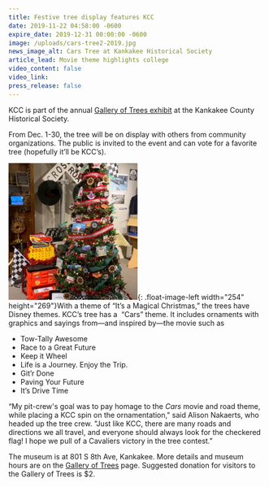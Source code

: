 ```yaml
---
title: Festive tree display features KCC
date: 2019-11-22 04:58:00 -0600
expire_date: 2019-12-31 00:00:00 -0600
image: /uploads/cars-tree2-2019.jpg
news_image_alt: Cars Tree at Kankakee Historical Society
article_lead: Movie theme highlights college
video_content: false
video_link:
press_release: false
---
```


KCC is part of the annual [Gallery of Trees exhibit](http://www.kankakeecountymuseum.com/event---gallery-of-trees.html) at the Kankakee County Historical Society.

From Dec. 1-30, the tree will be on display with others from community organizations. The public is invited to the event and can vote for a favorite tree (hopefully it’ll be KCC’s).&nbsp;

![](/uploads/cars-tree-compressed-2019.jpg){: .float-image-left width="254" height="269"}With a theme of “It’s a Magical Christmas,” the trees have Disney themes. KCC’s tree has a&nbsp; “Cars” theme. It includes ornaments with graphics and sayings from—and inspired by—the movie such as

* Tow-Tally Awesome
* Race to a Great Future
* Keep it Wheel
* Life is a Journey. Enjoy the Trip.
* Git’r Done
* Paving Your Future
* It’s Drive Time

“My pit-crew's goal was to pay homage to the *Cars* movie and road theme, while placing a KCC spin on the ornamentation," said Alison Nakaerts, who headed up the tree crew. "Just like KCC, there are many roads and directions we all travel, and everyone should always look for the checkered flag\! I hope we pull of a Cavaliers victory in the tree contest.”

The museum is at 801 S 8th Ave, Kankakee. More details and museum hours are on the [Gallery of Trees](http://www.kankakeecountymuseum.com/event---gallery-of-trees.html)&nbsp;page. Suggested donation for visitors to the Gallery of Trees is $2.